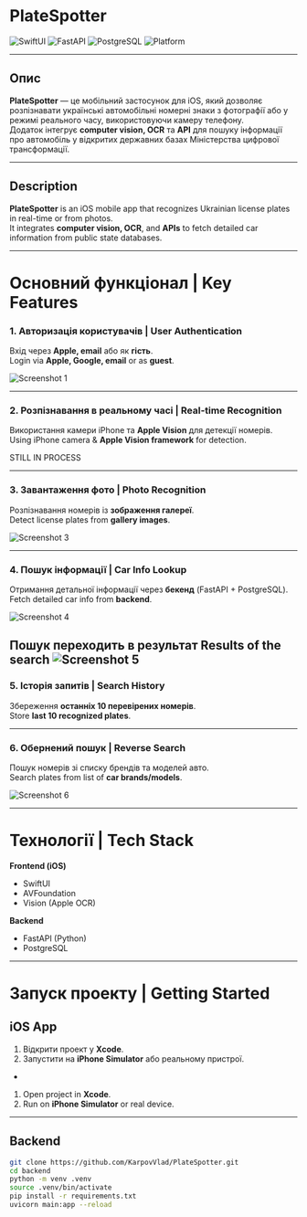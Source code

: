 # PlateSpotter

![SwiftUI](https://img.shields.io/badge/SwiftUI-iOS-blue?logo=swift) 
![FastAPI](https://img.shields.io/badge/API-FastAPI-green?logo=fastapi) 
![PostgreSQL](https://img.shields.io/badge/Database-PostgreSQL-blue?logo=postgresql)
![Platform](https://img.shields.io/badge/Platform-iOS-lightgrey?logo=apple)

---

## Опис

**PlateSpotter** — це мобільний застосунок для iOS, який дозволяє розпізнавати українські автомобільні номерні знаки з фотографії або у режимі реального часу, використовуючи камеру телефону.  
Додаток інтегрує **computer vision, OCR** та **API** для пошуку інформації про автомобіль у відкритих державних базах Міністерства цифрової трансформації.

---

## Description

**PlateSpotter** is an iOS mobile app that recognizes Ukrainian license plates in real-time or from photos.  
It integrates **computer vision, OCR**, and **APIs** to fetch detailed car information from public state databases.

---

# Основний функціонал | Key Features

### 1. Авторизація користувачів | User Authentication
Вхід через **Apple, email** або як **гість**.  
Login via **Apple, Google, email** or as **guest**.

![Screenshot 1](docs/screenshots/auth.png)

---

### 2. Розпізнавання в реальному часі | Real-time Recognition
Використання камери iPhone та **Apple Vision** для детекції номерів.  
Using iPhone camera & **Apple Vision framework** for detection.

STILL IN PROCESS

---

### 3. Завантаження фото | Photo Recognition
Розпізнавання номерів із **зображення галереї**.  
Detect license plates from **gallery images**.

![Screenshot 3](docs/screenshots/gallery.png)

---

### 4. Пошук інформації | Car Info Lookup
Отримання детальної інформації через **бекенд** (FastAPI + PostgreSQL).  
Fetch detailed car info from **backend**.

![Screenshot 4](docs/screenshots/search.png)

Пошук переходить в результат 
Results of the search
![Screenshot 5](docs/screenshots/result.png)
---

### 5. Історія запитів | Search History
Збереження **останніх 10 перевірених номерів**.  
Store **last 10 recognized plates**.

---

### 6. Обернений пошук | Reverse Search
Пошук номерів зі списку брендів та моделей авто.  
Search plates from list of **car brands/models**.

![Screenshot 6](docs/screenshots/reverse.png)

---

# Технології | Tech Stack

**Frontend (iOS)**  
- SwiftUI  
- AVFoundation  
- Vision (Apple OCR)  

**Backend**  
- FastAPI (Python)  
- PostgreSQL  

---

# Запуск проекту | Getting Started

## iOS App 
1. Відкрити проект у **Xcode**.  
2. Запустити на **iPhone Simulator** або реальному пристрої.  
-
1. Open project in **Xcode**.  
2. Run on **iPhone Simulator** or real device.  

---

## Backend
```bash
git clone https://github.com/KarpovVlad/PlateSpotter.git
cd backend
python -m venv .venv
source .venv/bin/activate
pip install -r requirements.txt
uvicorn main:app --reload

